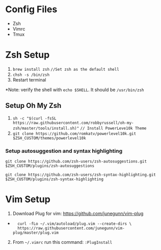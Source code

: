 # Config Files
- Zsh
- Vimrc
- Tmux

# Zsh Setup
1. `brew install zsh`
`//Set zsh as the default shell`
2. `chsh -s /bin/zsh`
3. Restart terminal

*Note: verify the shell with `echo $SHELL`. It should be `/usr/bin/zsh`

## Setup Oh My Zsh
1. `sh -c "$(curl -fsSL https://raw.githubusercontent.com/robbyrussell/oh-my-zsh/master/tools/install.sh)"`
`// Install PowerLeve10k Theme`
2. `git clone https://github.com/romkatv/powerlevel10k.git $ZSH_CUSTOM/themes/powerlevel10k`

### Setup autosuggestion and syntax highlighting
```
git clone https://github.com/zsh-users/zsh-autosuggestions.git $ZSH_CUSTOM/plugins/zsh-autosuggestions

git clone https://github.com/zsh-users/zsh-syntax-highlighting.git $ZSH_CUSTOM/plugins/zsh-syntax-highlighting
```

# Vim Setup

1. Download Plug for vim: https://github.com/junegunn/vim-plug
- ```
    curl -fLo ~/.vim/autoload/plug.vim --create-dirs \
    https://raw.githubusercontent.com/junegunn/vim-plug/master/plug.vim
    ```
2. From `~/.vimrc` run this command: `:PlugInstall`
